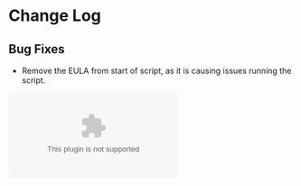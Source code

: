 # Change Log

## Bug Fixes
- Remove the EULA from start of script, as it is causing issues running the script.

[![Download Count v-3.8.16](https://img.shields.io/github/downloads/blakedrumm/SCOM-Scripts-and-SQL/v-3.8.16/SCOM-DataCollector.zip?style=for-the-badge&color=brightgreen)](https://github.com/blakedrumm/SCOM-Scripts-and-SQL/releases/download/v-3.8.16/SCOM-DataCollector.zip)